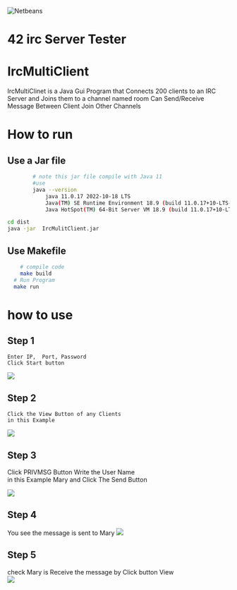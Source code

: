 ![Netbeans](https://github.com/bennamrouche/ircMultiClient/assets/107180422/dfafeef3-c817-4a35-825c-e6f47ce429a7)

# 42 irc Server Tester  
# IrcMultiClient  
  IrcMultiClinet is a Java Gui Program that Connects 200  clients to  an IRC Server and   Joins them to  a channel named room
  Can Send/Receive Message Between Client
  Join  Other Channels 


# How to run  
## Use a Jar file 
``` bash
        # note this jar file compile with Java 11
        #use
        java --version
            java 11.0.17 2022-10-18 LTS
            Java(TM) SE Runtime Environment 18.9 (build 11.0.17+10-LTS-269)
            Java HotSpot(TM) 64-Bit Server VM 18.9 (build 11.0.17+10-LTS-269, mixed mode)

cd dist  
java -jar  IrcMulitClient.jar   
```
## Use Makefile 
``` bash
    # compile code 
    make build
  # Run Program
  make run 
```


# how to use 
## Step 1
    Enter IP,  Port, Password 
    Click Start button 
![](https://github.com/bennamrouche/ircMultiClient/blob/master/image/step1.png)
## Step 2
    Click the View Button of any Clients
    in this Example 
![](https://github.com/bennamrouche/ircMultiClient/blob/master/image/step2.png)

## Step 3
  Click PRIVMSG Button 
  Write the User Name  
  in this Example Mary 
  and Click The Send Button 
    
![](https://github.com/bennamrouche/ircMultiClient/blob/master/image/step3.png)
## Step 4
  You see the message is sent to Mary 
![](https://github.com/bennamrouche/ircMultiClient/blob/master/image/step4.png)
## Step 5
  check Mary is Receive the message by Click button View  
![](https://github.com/bennamrouche/ircMultiClient/blob/master/image/step5.png)




